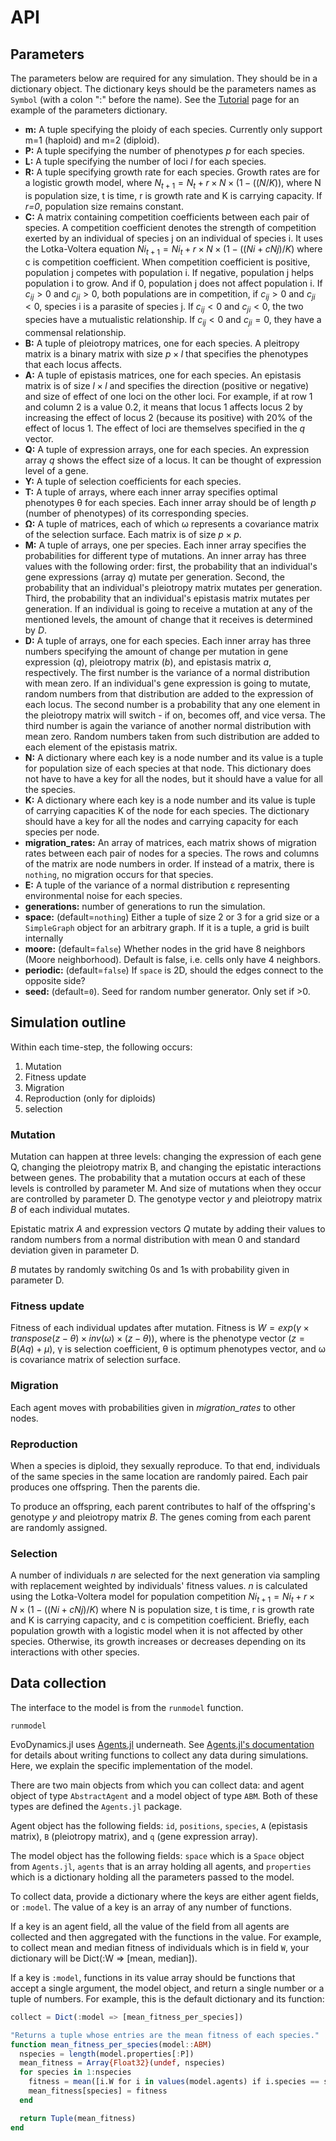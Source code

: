 # API

## Parameters

The parameters below are required for any simulation. They should be in a dictionary object. The dictionary keys should be the parameters names as `Symbol` (with a colon ":" before the name). See the [Tutorial](@ref) page for an example of the parameters dictionary.

* __m:__ A tuple specifying the ploidy of each species. Currently only support m=1 (haploid) and m=2 (diploid).
* __P:__ A tuple specifying the number of phenotypes _p_ for each species.
* __L:__ A tuple specifying the number of loci _l_ for each species.
* __R:__ A tuple specifying growth rate for each species. Growth rates are for a logistic growth model, where $N_{t+1} = N_t + r\times N\times (1 - ((N/K))$, where N is population size, t is time, r is growth rate and K is carrying capacity. If _r=0_, population size remains constant.
* __C:__ A matrix containing competition coefficients between each pair of species. A competition coefficient denotes the strength of competition exerted by an individual of species j on an individual of species i. It uses the Lotka-Voltera equation $Ni_{t+1} = Ni_t + r\times N\times (1 - ((Ni + cNj)/K)$ where c is competition coefficient. When competition coefficient is positive, population j competes with population i. If negative, population j helps population i to grow. And if 0, population j does not affect population i. If $c_{ij} > 0$ and $c_{ji} > 0$, both populations are in competition, if $c_{ij} > 0$ and $c_{ji} < 0$, species i is a parasite of species j. If $c_{ij} < 0$ and $c_{ji} < 0$, the two species have a mutualistic relationship. If $c_{ij} < 0$ and $c_{ji} = 0$, they have a commensal relationship.
* __B:__ A tuple of pleiotropy matrices, one for each species. A pleitropy matrix is a binary matrix with size $p \times l$ that specifies the phenotypes that each locus affects.
* __A:__ A tuple of epistasis matrices, one for each species. An epistasis matrix is of size $l \times l$ and specifies the direction (positive or negative) and size of effect of one loci on the other loci. For example, if at row 1 and column 2 is a value 0.2, it means that locus 1 affects locus 2 by increasing the effect of locus 2 (because its positive) with 20% of the effect of locus 1. The effect of loci are themselves specified in the $q$ vector.
* __Q:__ A tuple of expression arrays, one for each species. An expression array $q$ shows the effect size of a locus. It can be thought of expression level of a gene.
* __Y:__ A tuple  of selection coefficients for each species.
* __T:__ A tuple of arrays, where each inner array specifies optimal phenotypes θ for each species. Each inner array should be of length _p_ (number of phenotypes) of its corresponding species.
* __Ω:__ A tuple of matrices, each of which ω represents a covariance matrix of the selection surface. Each matrix is of size $p\times p$.
* __M:__ A tuple of arrays, one per species. Each inner array specifies the probabilities for different type of mutations. An inner array has three values with the following order: first, the probability that an individual's gene expressions (array $q$) mutate per generation. Second, the probability that an individual's pleiotropy matrix mutates per generation. Third, the probability that an individual's epistasis matrix mutates per generation. If an individual is going to receive a mutation at any of the mentioned levels, the amount of change that it receives is determined by $D$.
* __D:__ A tuple of arrays, one for each species. Each inner array has three numbers specifying the amount of change per mutation in gene expression ($q$), pleiotropy matrix ($b$), and epistasis matrix $a$, respectively. The first number is the variance of a normal distribution with mean zero. If an individual's gene expression is going to mutate, random numbers from that distribution are added to the expression of each locus. The second number is a probability that any one element in the pleiotropy matrix will switch - if on, becomes off, and vice versa. The third number is again the variance of another normal distribution with mean zero. Random numbers taken from such distribution are added to each element of the epistasis matrix.
* __N:__ A dictionary where each key is a node number and its value is a tuple for population size of each species at that node. This dictionary does not have to have a key for all the nodes, but it should have a value for all the species.
* __K:__ A dictionary where each key is a node number and its value is tuple of carrying capacities K of the node for each species. The dictionary should have a key for all the nodes and carrying capacity for each species per node.
* __migration_rates:__ An array of matrices, each matrix shows of migration rates between each pair of nodes for a species. The rows and columns of the matrix are node numbers in order. If instead of a matrix, there is `nothing`, no migration occurs for that species.
* __E:__ A tuple  of the variance of a normal distribution ε representing environmental noise for each species.
* __generations:__ number of generations to run the simulation.
* __space:__ (default=`nothing`) Either a tuple of size 2 or 3 for a grid size or a `SimpleGraph` object for an arbitrary graph. If it is a tuple, a grid is built internally
* __moore:__ (default=`false`) Whether nodes in the grid have 8 neighbors (Moore neighborhood). Default is false, i.e. cells only have 4 neighbors.
* __periodic:__ (default=`false`) If `space` is 2D, should the edges connect to the opposite side?
* __seed:__ (default=`0`). Seed for random number generator. Only set if >0.

## Simulation outline

Within each time-step, the following occurs:

1. Mutation
2. Fitness update
3. Migration
4. Reproduction (only for diploids)
5. selection

### Mutation

Mutation can happen at three levels: changing the expression of each gene Q, changing the pleiotropy matrix B, and changing the epistatic interactions between genes. The probability that a mutation occurs at each of these levels is controlled by parameter M. And size of mutations when they occur are controlled by parameter D.
The genotype vector _y_ and pleiotropy matrix _B_ of each individual mutates.

Epistatic matrix _A_ and expression vectors _Q_ mutate by adding their values to random numbers from a normal distribution with mean 0 and standard deviation given in parameter D.

_B_ mutates by randomly switching 0s and 1s with probability given in parameter D.

### Fitness update

Fitness of each individual updates after mutation. Fitness is $W = exp(γ \times transpose(z - θ)\times inv(ω)\times (z - θ))$, where is the phenotype vector ($z = B(Aq) + μ$), γ is selection coefficient, θ is optimum phenotypes vector, and ω is covariance matrix of selection surface. 

### Migration

Each agent moves with probabilities given in *migration_rates* to other nodes.

### Reproduction

When a species is diploid, they sexually reproduce. To that end, individuals of the same species in the same location are randomly paired. Each pair produces one offspring. Then the parents die.

To produce an offspring, each parent contributes to half of the offspring's genotype _y_ and pleiotropy matrix _B_. The genes coming from each parent are randomly assigned.

### Selection

A number of individuals _n_ are selected for the next generation via sampling with replacement weighted by individuals' fitness values. _n_ is calculated using the Lotka-Voltera model for population competition $Ni_{t+1} = Ni_t + r\times N\times (1 - ((Ni + cNj)/K)$ where N is population size, t is time, r is growth rate and K is carrying capacity, and c is competition coefficient. Briefly, each population growth with a logistic model when it is not affected by other species. Otherwise, its growth increases or decreases depending on its interactions with other species.

## Data collection

The interface to the model is from the `runmodel` function.

```@docs
runmodel
```

EvoDynamics.jl uses [Agents.jl](https://github.com/JuliaDynamics/Agents.jl) underneath. See [Agents.jl's documentation](https://juliadynamics.github.io/Agents.jl/dev/) for details about writing functions to collect any data during simulations. Here, we explain the specific implementation of the model.

There are two main objects from which you can collect data: and agent object of type `AbstractAgent` and a model object of type `ABM`. Both of these types are defined the `Agents.jl` package.

Agent object has the following fields: `id`, `positions`, `species`, `A` (epistasis matrix), `B` (pleiotropy matrix), and `q` (gene expression array).

The model object has the following fields: `space` which is a `Space` object from `Agents.jl`, `agents` that is an array holding all agents, and `properties` which is a dictionary holding all the parameters passed to the model.

To collect data, provide a dictionary where the keys are either agent fields, or `:model`. The value of a key is an array of any number of functions.

If a key is an agent field, all the value of the field from all agents are collected and then aggregated with the functions in the value. For example, to collect mean and median fitness of individuals which is in field `W`, your dictionary will be Dict(:W => [mean, median]).

If a key is `:model`, functions in its value array should be functions that accept a single argument, the model object, and return a single number or a tuple of numbers. For example, this is the default dictionary and its function:

```jl
collect = Dict(:model => [mean_fitness_per_species])

"Returns a tuple whose entries are the mean fitness of each species."
function mean_fitness_per_species(model::ABM)
  nspecies = length(model.properties[:P])
  mean_fitness = Array{Float32}(undef, nspecies)
  for species in 1:nspecies
    fitness = mean([i.W for i in values(model.agents) if i.species == species])
    mean_fitness[species] = fitness
  end

  return Tuple(mean_fitness)
end
```
